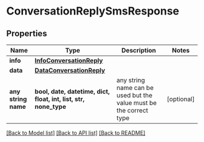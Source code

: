 # ConversationReplySmsResponse


## Properties
Name | Type | Description | Notes
------------ | ------------- | ------------- | -------------
**info** | [**InfoConversationReply**](InfoConversationReply.md) |  | 
**data** | [**DataConversationReply**](DataConversationReply.md) |  | 
**any string name** | **bool, date, datetime, dict, float, int, list, str, none_type** | any string name can be used but the value must be the correct type | [optional]

[[Back to Model list]](../../README.md#models) [[Back to API list]](../../README.md#available-methods) [[Back to README]](../../README.md)


